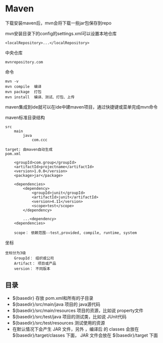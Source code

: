 # Maven

下载安装maven后，mvn会将下载一些jar包保存到repo

mvn安装目录下的config的settings.xml可以设置本地仓库

	<localRepository>...</localRepository>
	
中央仓库

	mvnrepository.com	

命令

	mvn -v
	mvn compile  编译
	mvn package  打包
	mvn install  编译、测试、打包、上传
	
maven集成到ide就可以在ide中建maven项目，通过快捷键或菜单完成mvn命令

maven标准目录结构

	src
		main
			java
				com.ccc
				
	target: 由maven自动生成
	pom.xml
	
		<groupId>com.group</groupId>
		<artifactId>projectname</artifactId>
		<version>1.0.0</version>
		<package>jar</package>
		
		<dependencies>
			<dependency>
				<groupId>junit</groupId>
				<artifactId>junit</artifactId>
				<version>4.11</version>
				<scope>test</scope>
			</dependency>
			
			...<dependency>
		<dependencies>
		
		scope： 依赖范围--test,provided, compile, runtime, system
	
	
坐标

	坐标分为3级
		GroupId： 组织或公司
		Artifact： 项目或产品
		version： 不同版本
		
## 目录

* ${basedir} 存放 pom.xml和所有的子目录
* ${basedir}/src/main/java 项目的 java源代码
* ${basedir}/src/main/resources 项目的资源，比如说 property文件
* ${basedir}/src/test/java 项目的测试类，比如说 JUnit代码
* ${basedir}/src/test/resources 测试使用的资源
* 在默认情况下会产生 JAR 文件，另外 ，编译后 的 classes 会放在 ${basedir}/target/classes 下面， JAR 文件会放在 ${basedir}/target 下面		
		
			
